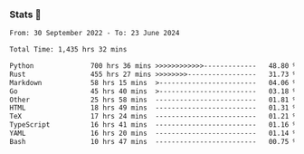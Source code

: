 ### Stats 👋
<!--START_SECTION:waka-->

```txt
From: 30 September 2022 - To: 23 June 2024

Total Time: 1,435 hrs 32 mins

Python              700 hrs 36 mins >>>>>>>>>>>>-------------   48.80 %
Rust                455 hrs 27 mins >>>>>>>>-----------------   31.73 %
Markdown            58 hrs 15 mins  >------------------------   04.06 %
Go                  45 hrs 40 mins  >------------------------   03.18 %
Other               25 hrs 58 mins  -------------------------   01.81 %
HTML                18 hrs 49 mins  -------------------------   01.31 %
TeX                 17 hrs 24 mins  -------------------------   01.21 %
TypeScript          16 hrs 41 mins  -------------------------   01.16 %
YAML                16 hrs 20 mins  -------------------------   01.14 %
Bash                10 hrs 47 mins  -------------------------   00.75 %
```

<!--END_SECTION:waka-->

<!--
**buhaytza2005/buhaytza2005** is a ✨ _special_ ✨ repository because its `README.md` (this file) appears on your GitHub profile.

Here are some ideas to get you started:

- 🔭 I’m currently working on ...
- 🌱 I’m currently learning ...
- 👯 I’m looking to collaborate on ...
- 🤔 I’m looking for help with ...
- 💬 Ask me about ...
- 📫 How to reach me: ...
- 😄 Pronouns: ...
- ⚡ Fun fact: ...
-->


